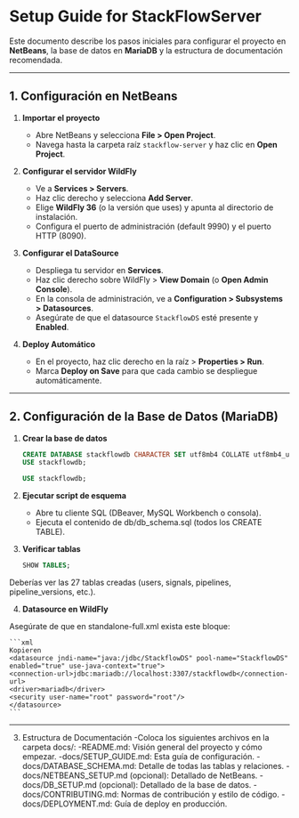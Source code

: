 # Setup Guide for StackFlowServer

Este documento describe los pasos iniciales para configurar el proyecto en **NetBeans**, la base de datos en **MariaDB** y la estructura de documentación recomendada.

---

## 1. Configuración en NetBeans

1. **Importar el proyecto**

   - Abre NetBeans y selecciona **File > Open Project**.
   - Navega hasta la carpeta raíz `stackflow-server` y haz clic en **Open Project**.

2. **Configurar el servidor WildFly**

   - Ve a **Services > Servers**.
   - Haz clic derecho y selecciona **Add Server**.
   - Elige **WildFly 36** (o la versión que uses) y apunta al directorio de instalación.
   - Configura el puerto de administración (default 9990) y el puerto HTTP (8090).

3. **Configurar el DataSource**

   - Despliega tu servidor en **Services**.
   - Haz clic derecho sobre WildFly > **View Domain** (o **Open Admin Console**).
   - En la consola de administración, ve a **Configuration > Subsystems > Datasources**.
   - Asegúrate de que el datasource `StackflowDS` esté presente y **Enabled**.

4. **Deploy Automático**

   - En el proyecto, haz clic derecho en la raíz > **Properties > Run**.
   - Marca **Deploy on Save** para que cada cambio se despliegue automáticamente.

---

## 2. Configuración de la Base de Datos (MariaDB)

1. **Crear la base de datos**

   ```sql
   CREATE DATABASE stackflowdb CHARACTER SET utf8mb4 COLLATE utf8mb4_unicode_ci;
   USE stackflowdb;

   USE stackflowdb;
   ```

2. **Ejecutar script de esquema**

   - Abre tu cliente SQL (DBeaver, MySQL Workbench o consola).
   - Ejecuta el contenido de db/db_schema.sql (todos los CREATE TABLE).

3. **Verificar tablas**

   ```sql
   SHOW TABLES;
   ```

Deberías ver las 27 tablas creadas (users, signals, pipelines, pipeline_versions, etc.).

4. **Datasource en WildFly**

Asegúrate de que en standalone-full.xml exista este bloque:

    ```xml
    Kopieren
    <datasource jndi-name="java:/jdbc/StackflowDS" pool-name="StackflowDS" enabled="true" use-java-context="true">
    <connection-url>jdbc:mariadb://localhost:3307/stackflowdb</connection-url>
    <driver>mariadb</driver>
    <security user-name="root" password="root"/>
    </datasource>
    ```

---

3. Estructura de Documentación
   -Coloca los siguientes archivos en la carpeta docs/:
   -README.md: Visión general del proyecto y cómo empezar.
   -docs/SETUP_GUIDE.md: Esta guía de configuración.
   -docs/DATABASE_SCHEMA.md: Detalle de todas las tablas y relaciones.
   -docs/NETBEANS_SETUP.md (opcional): Detallado de NetBeans.
   -docs/DB_SETUP.md (opcional): Detallado de la base de datos.
   -docs/CONTRIBUTING.md: Normas de contribución y estilo de código.
   -docs/DEPLOYMENT.md: Guía de deploy en producción.   
